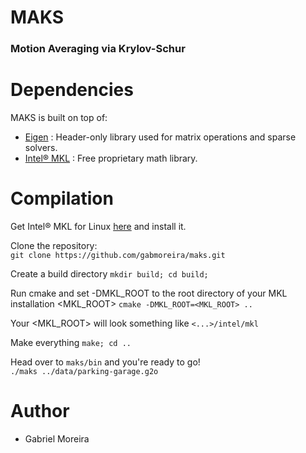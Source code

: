 # MAKS
### Motion Averaging via Krylov-Schur

# Dependencies
MAKS is built on top of:
* [Eigen](http://eigen.tuxfamily.org) : Header-only library used for matrix operations and sparse solvers.
* [Intel® MKL](https://software.intel.com/content/www/us/en/develop/tools/math-kernel-library.html) : Free proprietary math library.


# Compilation

Get Intel® MKL for Linux [here](https://software.intel.com/content/www/us/en/develop/tools/math-kernel-library/choose-download/linux.html) and install it.

Clone the repository:  
`git clone https://github.com/gabmoreira/maks.git`  

Create a build directory 
`mkdir build; cd build;`

Run cmake and set -DMKL_ROOT to the root directory of your MKL installation <MKL_ROOT> 
`cmake -DMKL_ROOT=<MKL_ROOT> ..`

Your <MKL_ROOT> will look something like `<...>/intel/mkl`

Make everything
`make; cd ..`

Head over to `maks/bin` and you're ready to go!  
`./maks ../data/parking-garage.g2o`

# Author
* Gabriel Moreira

